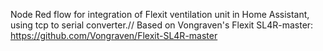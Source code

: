 Node Red flow for integration of Flexit ventilation unit in Home Assistant, using tcp to serial converter.//
Based on Vongraven's Flexit SL4R-master: https://github.com/Vongraven/Flexit-SL4R-master

